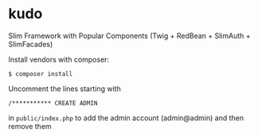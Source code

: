 kudo
====

Slim Framework with Popular Components (Twig + RedBean + SlimAuth + SlimFacades)

Install vendors with composer:

~~~
$ composer install
~~~

Uncomment the lines starting with
~~~
/*********** CREATE ADMIN
~~~

in `public/index.php` to add the admin account (admin@admin) and then remove them
